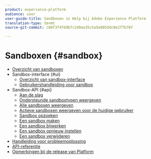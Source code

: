```yaml
---
product: experience-platform
audience: user
user-guide-title: Sandboxen in Help bij Adobe Experience Platform
translation-type: tm+mt
source-git-commit: c60f374fddb7c2d0ae35c5a5e085ddc0e2f7b78f

---
```



# Sandboxen {#sandbox}

* [Overzicht van sandboxen](home.md)
* Sandbox-interface {#ui}
   * [Overzicht van sandbox-interface](ui/overview.md)
   * [Gebruikershandleiding voor sandbox](ui/user-guide.md)
* Sandbox-API {#api}
   * [Aan de slag](api/getting-started.md)
   * [Ondersteunde sandboxtypen weergeven](api/list-sandbox-types.md)
   * [Alle sandboxen weergeven](api/list-all-sandboxes.md)
   * [Actieve sandboxen weergeven voor de huidige gebruiker](api/list-active-sandboxes.md)
   * [Sandbox opzoeken](api/look-up-sandbox.md)
   * [Een sandbox maken](api/create-sandbox.md)
   * [Een sandbox bijwerken](api/update-sandbox.md)
   * [Een sandbox opnieuw instellen](api/reset-sandbox.md)
   * [Een sandbox verwijderen](api/delete-sandbox.md)
* [Handleiding voor probleemoplossing](troubleshooting-guide.md)
* [API-referentie](https://www.adobe.io/apis/experienceplatform/home/api-reference.html#!acpdr/swagger-specs/sandbox-api.yaml)
* [Opmerkingen bij de release van Platform](https://www.adobe.com/go/platform-release-notes-en)